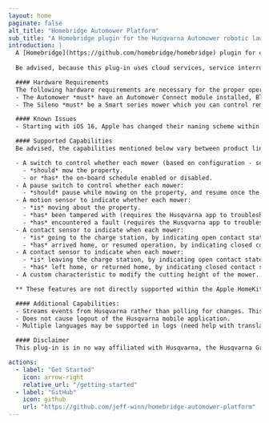 ```yaml
---
layout: home
paginate: false
alt_title: "Homebridge Automower Platform"
sub_title: "A Homebridge plugin for the Husqvarna Automower robotic lawn mower"
introduction: |
  A [Homebridge](https://github.com/homebridge/homebridge) plugin for controlling [Husqvarna Automower](https://www.husqvarna.com/us/robotic-lawn-mowers/) and [Gardena Smart](https://www.gardena.com/int/products/lawn-care/robotic-mower/) robotic lawn mowers as [Apple HomeKit](https://www.apple.com/ios/home/) accessories using the [Husqvarna Group](https://developer.husqvarnagroup.cloud) cloud services.
  
  Be advised, because this plug-in uses cloud services, service interruptions or outages are possible as it relies solely on the aforementioned cloud services to manage the communication with your device(s).

  #### Hardware Requirements
  The following hardware requirements are necessary for the proper operation of the plug-in. If you are unsure whether your mower is supported by the plug-in, you can find the compatibility matrix <a href="extras/compatibility-matrix">HERE</a>.
  - The Automower *must* have an Automower Connect module installed, Bluetooth only models will require an upgrade. For more information, please contact your local Husqvarna Automower dealer.
  - The Sileno *must* be a Smart series mower which you can control remotely via an app while not near the device, Bluetooth only models are not supported.

  #### Known Issues
  - Starting with iOS 16, Apple has changed their naming scheme within HomeKit such that all services for an accessory use the accessory name. If all the switches and sensors are named after your mower, and you are using 1.4.0 or later of the plug-in, removing the mower using the instructions found <a href="extras/removing-mower">HERE</a> should correct the issue.

  #### Supported Capabilities
  Be advised, the capabilities mentioned below vary between product lines by Husqvarna. Depending on the type of mower you have purchased, different capabilities will be provided by the plug-in.

  - A switch to control whether each mower (based on configuration - see documentation):
    - *should* mow the property.
    - or *has* the on-board schedule enabled or disabled.
  - A pause switch to control whether each mower:
    - *should* pause while mowing on the property, and resume once the switch is turned off.
  - A motion sensor to indicate whether each mower:
    - *is* moving about the property.
    - *has* been tampered with (requires the Husqvarna app to troubleshoot) and needs assistance. **
    - *has* encountered a fault (requires the Husqvarna app to troubleshoot) and needs assistance. **
  - A contact sensor to indicate when each mower:
    - *is* going to the charge station, by indicating open contact state.
    - *has* arrived home, or resumed operation, by indicating closed contact state.
  - A contact sensor to indicate when each mower:
    - *is* leaving the charge station, by indicating open contact state.
    - *has* left home, or returned home, by indicating closed contact state.
  - A custom characteristic to modify the cutting height of the mower. **

  ** These features are not directly supported within the Apple HomeKit app and will require a 3rd party application (such as Controller for HomeKit) to use for any automations.  

  #### Additional Capabilities:
  - Streams events from Husqvarna rather than polling for changes. This allows you to run automations without having to worry about the timing of when a change is noticed, it should be within a few seconds.
  - Does not cause logout of the Husqvarna mobile application.
  - Multiple languages may be supported in logs (need help with translations).

  #### Disclaimer
  This plug-in is in no way affiliated with Husqvarna, the Husqvarna Group, or any of its subsidiaries or partners. Any trademarks used here-in are property of Husqvarna and/or the Husqvarna Group.

actions:
  - label: "Get Started"
    icon: arrow-right
    relative_url: "/getting-started"
  - label: "GitHub"
    icon: github
    url: "https://github.com/jeff-winn/homebridge-automower-platform"
---
```

